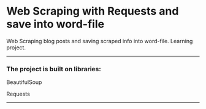 # Web Scraping with Requests and save into word-file #
Web Scraping blog posts and saving scraped info into word-file. Learning project.
***
### The project is built on libraries: ###
BeautifulSoup

Requests
***
